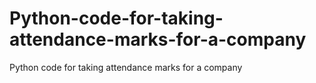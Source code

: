 # Python-code-for-taking-attendance-marks-for-a-company
Python code for taking attendance marks for a company
